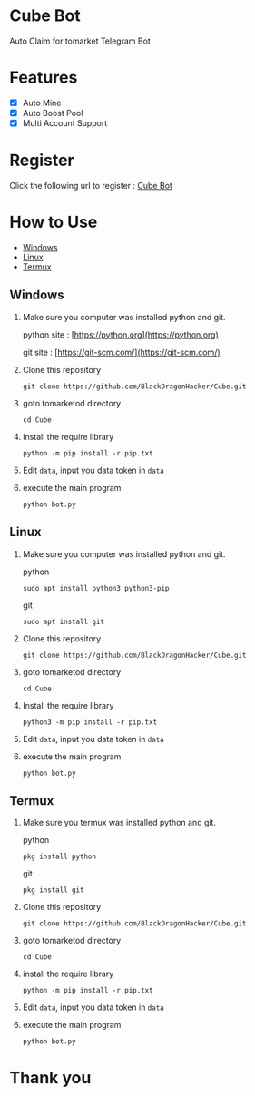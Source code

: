 # Cube Bot

Auto Claim for tomarket Telegram Bot


# Features

- [x] Auto Mine
- [x] Auto Boost Pool
- [x] Multi Account Support

# Register

Click the following url to register : [Cube Bot](https://t.me/cubesonthewater_bot/Cubes?startapp=112472-from-614976&startApp=112472-from-614976)

# How to Use
- [Windows](#windows)
- [Linux](#linux)
- [Termux](#termux)
## Windows 

1. Make sure you computer was installed python and git.
   
   python site : [https://python.org](https://python.org)
   
   git site : [https://git-scm.com/](https://git-scm.com/)

2. Clone this repository
   ```shell
   git clone https://github.com/BlackDragonHacker/Cube.git
   ```

3. goto tomarketod directory
   ```
   cd Cube
   ```

4. install the require library
   ```
   python -m pip install -r pip.txt
   ```

5. Edit `data`, input you data token in `data`

6. execute the main program 
   ```
   python bot.py
   ```

## Linux

1. Make sure you computer was installed python and git.
   
   python
   ```shell
   sudo apt install python3 python3-pip
   ```
   git
   ```shell
   sudo apt install git
   ```

2. Clone this repository
   
   ```shell
   git clone https://github.com/BlackDragonHacker/Cube.git
   ```

3. goto tomarketod directory

   ```shell
   cd Cube
   ```

4. Install the require library
   
   ```
   python3 -m pip install -r pip.txt
   ```

5. Edit `data`, input you data token in `data`

6. execute the main program 
   ```
   python bot.py
   ```

## Termux

1. Make sure you termux was installed python and git.
   
   python
   ```
   pkg install python
   ```

   git
   ```
   pkg install git
   ```

2. Clone this repository
   ```shell
   git clone https://github.com/BlackDragonHacker/Cube.git
   ```

3. goto tomarketod directory
   ```
   cd Cube
   ```

4. install the require library
   ```
   python -m pip install -r pip.txt
   ```

5. Edit `data`, input you data token in `data`

6. execute the main program 
   ```
   python bot.py
   ```
# Thank you
